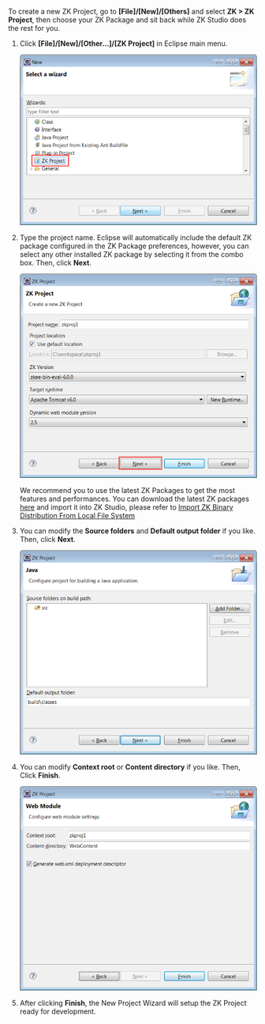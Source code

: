 To create a new ZK Project, go to **\[File\]/\[New\]/\[Others\]** and
select **ZK \> ZK Project**, then choose your ZK Package and sit back
while ZK Studio does the rest for you.

1.  Click **\[File\]/\[New\]/\[Other...\]/\[ZK Project\]** in Eclipse
    main menu.
      
    ![](images/zk_studio_094_create_proj_0.png)
2.  Type the project name. Eclipse will automatically include the
    default ZK package configured in the ZK Package preferences,
    however, you can select any other installed ZK package by selecting
    it from the combo box. Then, click **Next**.
      
    ![](images/zk_studio_094_create_proj_1.png)

    We recommend you to use the latest ZK Packages to get the most
    features and performances. You can download the latest ZK packages
    [here](https://www.zkoss.org/download/zk) and import it into ZK
    Studio, please refer to [ Import ZK Binary Distribution From Local
    File
    System]({{site.baseurl}}/zk_studio_essentials/features_of_zk_studio/zks#Import_ZK_Binary_Distribution_From_Local_File_System)
3.  You can modify the **Source folders** and **Default output folder**
    if you like. Then, click **Next**.
      
    ![](images/zk_studio_094_create_proj_4_1.png)
4.  You can modify **Context root** or **Content directory** if you
    like. Then, Click **Finish**.
      
    ![](images/zk_studio_094_create_proj_4.png)
5.  After clicking **Finish**, the New Project Wizard will setup the ZK
    Project ready for development.
